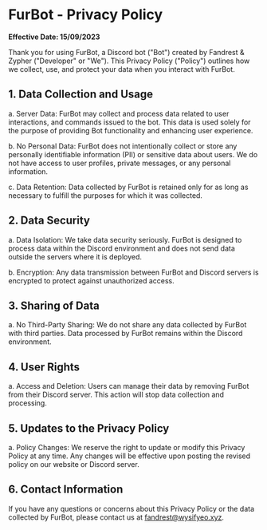 # FurBot - Privacy Policy

**Effective Date: 15/09/2023**

Thank you for using FurBot, a Discord bot ("Bot") created by Fandrest & Zypher ("Developer" or "We"). This Privacy Policy ("Policy") outlines how we collect, use, and protect your data when you interact with FurBot.

## 1. Data Collection and Usage

a. Server Data: FurBot may collect and process data related to user interactions, and commands issued to the bot. This data is used solely for the purpose of providing Bot functionality and enhancing user experience.

b. No Personal Data: FurBot does not intentionally collect or store any personally identifiable information (PII) or sensitive data about users. We do not have access to user profiles, private messages, or any personal information.

c. Data Retention: Data collected by FurBot is retained only for as long as necessary to fulfill the purposes for which it was collected.

## 2. Data Security

a. Data Isolation: We take data security seriously. FurBot is designed to process data within the Discord environment and does not send data outside the servers where it is deployed.

b. Encryption: Any data transmission between FurBot and Discord servers is encrypted to protect against unauthorized access.

## 3. Sharing of Data

a. No Third-Party Sharing: We do not share any data collected by FurBot with third parties. Data processed by FurBot remains within the Discord environment.

## 4. User Rights

a. Access and Deletion: Users can manage their data by removing FurBot from their Discord server. This action will stop data collection and processing.

## 5. Updates to the Privacy Policy

a. Policy Changes: We reserve the right to update or modify this Privacy Policy at any time. Any changes will be effective upon posting the revised policy on our website or Discord server.

## 6. Contact Information

If you have any questions or concerns about this Privacy Policy or the data collected by FurBot, please contact us at fandrest@wysifyeo.xyz.
